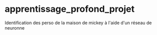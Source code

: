 # apprentissage_profond_projet
Identification des perso de la maison de mickey à l'aide d'un réseau de neuronne
